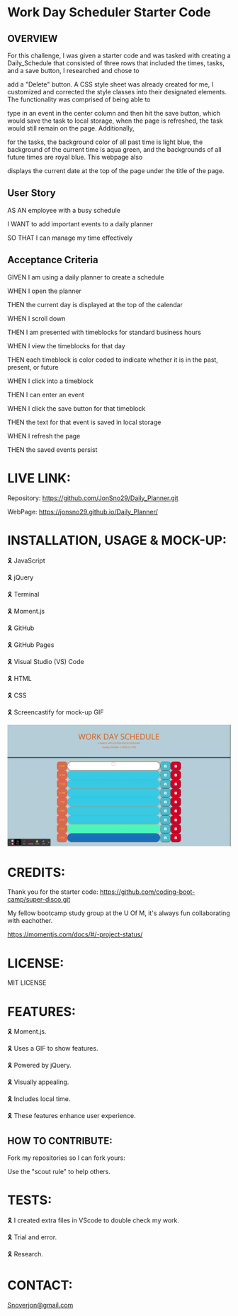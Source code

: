 # Work Day Scheduler Starter Code

## OVERVIEW

For this challenge, I was given a starter code and was tasked with creating a Daily_Schedule that consisted of three rows that included the times, tasks, and a save button, I researched and chose to

add a "Delete" button. A CSS style sheet was already created for me, I customized and corrected the style classes into their designated elements. The functionality was comprised of being able to 

type in an event in the center column and then hit the save button, which would save the task to local storage, when the page is refreshed, the task would still remain on the page. Additionally, 

for the tasks, the background color of all past time is light blue, the background of the current time is aqua green, and the backgrounds of all future times are royal blue. This webpage also 

displays the current date at the top of the page under the title of the page.

## User Story

AS AN employee with a busy schedule

I WANT to add important events to a daily planner

SO THAT I can manage my time effectively

## Acceptance Criteria

GIVEN I am using a daily planner to create a schedule

WHEN I open the planner

THEN the current day is displayed at the top of the calendar

WHEN I scroll down

THEN I am presented with timeblocks for standard business hours

WHEN I view the timeblocks for that day

THEN each timeblock is color coded to indicate whether it is in the past, present, or future

WHEN I click into a timeblock

THEN I can enter an event

WHEN I click the save button for that timeblock

THEN the text for that event is saved in local storage

WHEN I refresh the page

THEN the saved events persist

# LIVE LINK:

Repository: https://github.com/JonSno29/Daily_Planner.git

WebPage: https://jonsno29.github.io/Daily_Planner/

# INSTALLATION, USAGE & MOCK-UP:

🎗 JavaScript

🎗 jQuery

🎗 Terminal

🎗 Moment.js

🎗 GitHub

🎗 GitHub Pages

🎗 Visual Studio (VS) Code

🎗 HTML

🎗 CSS

🎗 Screencastify for mock-up GIF

![](ScheduleMU.gif)
 
# CREDITS:

Thank you for the starter code: https://github.com/coding-boot-camp/super-disco.git

My fellow bootcamp study group at the U Of M, it's always fun collaborating with eachother.

https://momentjs.com/docs/#/-project-status/

# LICENSE:

MIT LICENSE

# FEATURES:

🎗 Moment.js.

🎗 Uses a GIF to show features.

🎗 Powered by jQuery.

🎗 Visually appealing.

🎗 Includes local time.

🎗 These features enhance user experience.

## HOW TO CONTRIBUTE:

Fork my repositories so I can fork yours:

Use the "scout rule" to help others.

# TESTS:

🎗 I created extra files in VScode to double check my work.

🎗 Trial and error.

🎗 Research.

# CONTACT:

Snoverjon@gmail.com

